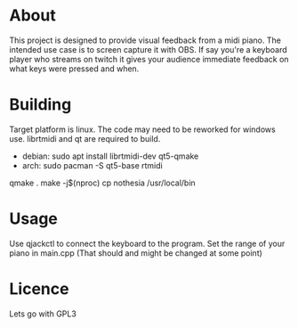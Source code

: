 # About
This project is designed to provide visual feedback from a midi piano. The intended use case is to screen capture it with OBS. If say you're a keyboard player who streams on twitch it gives your audience immediate feedback on what keys were pressed and when.

# Building
Target platform is linux. The code may need to be reworked for windows use. librtmidi and qt are required to build.
* debian: sudo apt install librtmidi-dev qt5-qmake
* arch: sudo pacman -S qt5-base rtmidi

qmake .
make -j$(nproc)
cp nothesia /usr/local/bin

# Usage
Use qjackctl to connect the keyboard to the program. Set the range of your piano in main.cpp (That should and might be changed at some point)

# Licence
Lets go with GPL3
